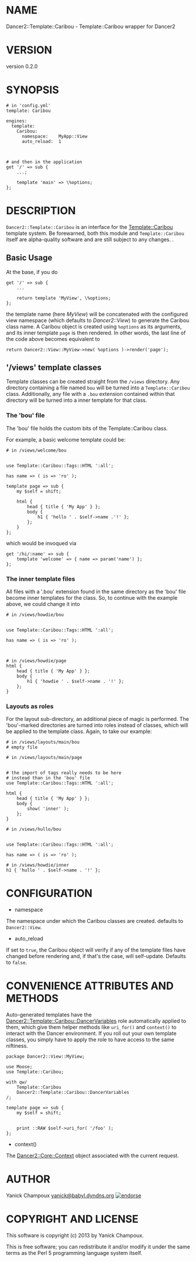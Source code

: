 # NAME

Dancer2::Template::Caribou - Template::Caribou wrapper for Dancer2

# VERSION

version 0.2.0

# SYNOPSIS

    # in 'config.yml'
    template: Caribou

    engines:
      template:
        Caribou:
          namespace:    MyApp::View
          auto_reload:  1



    # and then in the application
    get '/' => sub { 
        ...;

        template 'main' => \%options;
    };

# DESCRIPTION

`Dancer2::Template::Caribou` is an interface for the [Template::Caribou](http://search.cpan.org/perldoc?Template::Caribou)
template system. Be forewarned, both this module and `Template::Caribou`
itself are alpha-quality software and are still subject to any changes. <Caveat
Maxima Emptor>.

## Basic Usage

At the base, if you do

    get '/' => sub {
        ...

        return template 'MyView', \%options;
    };

the template name (here _MyView_) will be concatenated with the 
configured view namespace (which defaults to _Dancer2::View_)
to generate the Caribou class name. A Caribou object is created
using `%options` as its arguments, and its inner template `page` is then
rendered. In other words, the last line of the code above becomes 
equivalent to 

    return Dancer2::View::MyView->new( %options )->render('page');

## '/views' template classes

Template classes can be created straight from the `/views` directory.
Any directory containing a file named `bou` will be turned into a 
`Template::Caribou` class. Additionally, any file with a `.bou` extension
contained within that directory will be turned into a inner template for 
that class.

### The 'bou' file

The 'bou' file holds the custom bits of the Template::Caribou class.

For example, a basic welcome template could be:

    # in /views/welcome/bou
    

    use Template::Caribou::Tags::HTML ':all';

    has name => ( is => 'ro' );

    template page => sub {
        my $self = shift;

        html {
            head { title { 'My App' } };
            body {
                h1 { 'hello ' . $self->name .'!' };
            };
        }
    };

which would be invoqued via

    get '/hi/:name' => sub {
        template 'welcome' => { name => param('name') };
    };

### The inner template files

All files with a '.bou' extension found in the same directory as the 'bou'
file become inner templates for the class. So, to continue with the example
above, we could change it into

    # in /views/howdie/bou
    

    use Template::Caribou::Tags::HTML ':all';

    has name => ( is => 'ro' );



    # in /views/howdie/page
    html {
        head { title { 'My App' } };
        body {
            h1 { 'howdie ' . $self->name . '!' };
        };
    }

### Layouts as roles

For the layout sub-directory, an additional piece of magic is performed.
The 'bou'-marked directories are turned into roles instead of classes, which will be applied to
the template class. Again, to take our example:

    # in /views/layouts/main/bou
    # empty file

    # in /views/layouts/main/page
    

    # the import of tags really needs to be here 
    # instead than in the 'bou' file 
    use Template::Caribou::Tags::HTML ':all';

    html {
        head { title { 'My App' } };
        body {
            show( 'inner' );
        };
    }

    # in /views/hullo/bou
    

    use Template::Caribou::Tags::HTML ':all';

    has name => ( is => 'ro' );

    # in /views/howdie/inner
    h1 { 'hullo ' . $self->name . '!' };

# CONFIGURATION

- namespace 

The namespace under which the Caribou classes are created.
defaults to `Dancer2::View`.

- auto\_reload

If set to `true`, the Caribou object will verify if any of the 
template files have changed before rendering and, if that's the case,
will self-update. Defaults to `false`.

# CONVENIENCE ATTRIBUTES AND METHODS

Auto-generated templates have the
[Dancer2::Template::Caribou::DancerVariables](http://search.cpan.org/perldoc?Dancer2::Template::Caribou::DancerVariables) role automatically applied to
them, which give them helper methods like `uri_for()` and `context()` to
interact with the Dancer environment. If you roll out your own template
classes, you simply have to apply the role to have access to the same niftiness.

    package Dancer2::View::MyView;

    use Moose;
    use Template::Caribou;

    with qw/ 
        Template::Caribou 
        Dancer2::Template::Caribou::DancerVariables 
    /;

    template page => sub {
        my $self = shift;
        

        print ::RAW $self->uri_for( '/foo' );
    };

- context()

The [Dancer2::Core::Context](http://search.cpan.org/perldoc?Dancer2::Core::Context) object associated with the current request.

# AUTHOR

Yanick Champoux <yanick@babyl.dyndns.org> [![endorse](http://api.coderwall.com/yanick/endorsecount.png)](http://coderwall.com/yanick)

# COPYRIGHT AND LICENSE

This software is copyright (c) 2013 by Yanick Champoux.

This is free software; you can redistribute it and/or modify it under
the same terms as the Perl 5 programming language system itself.
